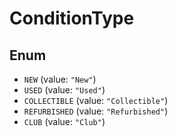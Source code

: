 # ConditionType

## Enum

* `NEW` (value: `"New"`)
* `USED` (value: `"Used"`)
* `COLLECTIBLE` (value: `"Collectible"`)
* `REFURBISHED` (value: `"Refurbished"`)
* `CLUB` (value: `"Club"`)
